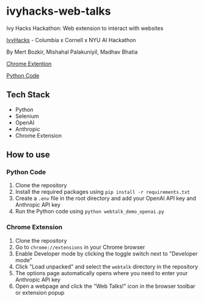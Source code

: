 # ivyhacks-web-talks
Ivy Hacks Hackathon: Web extension to interact with websites

[IvyHacks](https://www.ivyhacks.ai/) - Columbia x Cornell x NYU AI Hackathon

By Mert Bozkir, Mishahal Palakuniyil, Madhav Bhatia

[Chrome Extention](https://github.com/thebadcoder96/ivyhacks-web-talks/blob/main/Video%20Demo%20Chrome%20Extention.mp4)

[Python Code](https://github.com/thebadcoder96/ivyhacks-web-talks/blob/main/Working_Demo_Python.mp4)


## Tech Stack
- Python
- Selenium
- OpenAI
- Anthropic
- Chrome Extension

## How to use
### Python Code
1. Clone the repository
2. Install the required packages using `pip install -r requirements.txt`    
3. Create a `.env` file in the root directory and add your OpenAI API key and Anthropic API key
4. Run the Python code using `python webtalk_demo_openai.py`

### Chrome Extension
1. Clone the repository
2. Go to `chrome://extensions` in your Chrome browser
3. Enable Developer mode by clicking the toggle switch next to "Developer mode"
4. Click "Load unpacked" and select the `webtalk` directory in the repository
5. The options page automatically opens where you need to enter your Anthropic API key
6. Open a webpage and click the "Web Talks!" icon in the browser toolbar or extension popup
